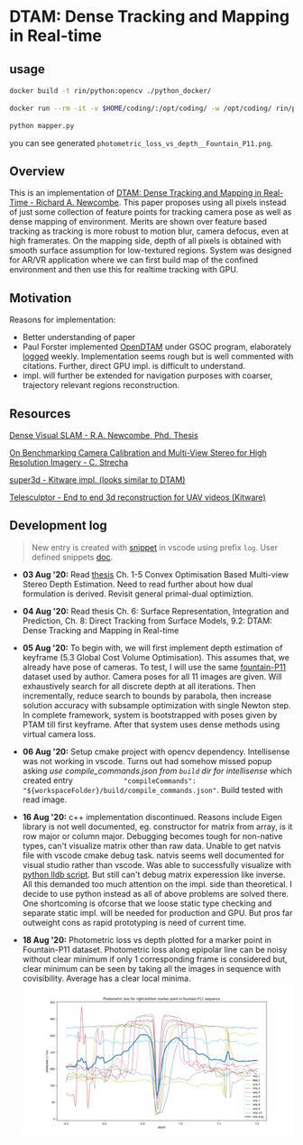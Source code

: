 # DTAM: Dense Tracking and Mapping in Real-time


## usage
```bash
docker build -t rin/python:opencv ./python_docker/
```

```bash
docker run --rm -it -v $HOME/coding/:/opt/coding/ -w /opt/coding/ rin/python:opencv
```

```bash
python mapper.py
```
you can see generated `photometric_loss_vs_depth__Fountain_P11.png`.

## Overview
This is an implementation of [DTAM: Dense Tracking and Mapping in Real-Time - Richard A. Newcombe](http://ugweb.cs.ualberta.ca/~vis/courses/CompVis/readings/3DReconstruction/dtam.pdf). This paper proposes using all pixels instead of just some collection of feature points for tracking camera pose as well as dense mapping of environment. Merits are shown over feature based tracking as tracking is more robust to motion blur, camera defocus, even at high framerates. On the mapping side, depth of all pixels is obtained with smooth surface assumption for low-textured regions. System was designed for AR/VR application where we can first build map of the confined environment and then use this for realtime tracking with GPU.
## Motivation
Reasons for implementation:
- Better understanding of paper
- Paul Forster implemented [OpenDTAM](https://github.com/anuranbaka/OpenDTAM) under GSOC program, elaborately [logged](https://sites.google.com/a/opencv.org/opencv/gsoc-2014-project-notes#DTAM) weekly. Implementation seems rough but is well commented with citations. Further, direct GPU impl. is difficult to understand.
- impl. will further be extended for navigation purposes with coarser, trajectory relevant regions reconstruction.
## Resources
[Dense Visual SLAM - R.A. Newcombe, Phd. Thesis](https://www.doc.ic.ac.uk/~ajd/Publications/newcombe_phd2012.pdf)<span id="newcombe-thesis"></span>

[On Benchmarking Camera Calibration and Multi-View Stereo for High Resolution Imagery - C. Strecha](https://documents.epfl.ch/groups/c/cv/cvlab-unit/www/data/multiview/denseMVS.html)

[super3d - Kitware impl. (looks similar to DTAM)](https://github.com/Kitware/super3d)

[Telesculptor - End to end 3d reconstruction for UAV videos (Kitware)](https://github.com/Kitware/TeleSculptor)
## Development log
> New entry is created with [snippet](.vscode/snippets/markdown.json) in vscode using prefix `log`. User defined snippets [doc](https://code.visualstudio.com/docs/editor/userdefinedsnippets).

- **03 Aug '20:**
Read [thesis](#newcombe-thesis) Ch. 1-5 Convex Optimisation Based Multi-view Stereo Depth Estimation. Need to read further about how dual formulation is derived. Revisit general primal-dual optimiztion.

- **04 Aug '20:**
Read thesis 
Ch. 6: Surface Representation, Integration and Prediction, Ch. 8: Direct Tracking from Surface Models, 9.2: DTAM: Dense Tracking and Mapping in Real-time

- **05 Aug '20:**
To begin with, we will first implement depth estimation of keyframe (5.3 Global Cost Volume Optimisation). This assumes that, we already have pose of cameras. To test, I will use the same [fountain-P11](https://github.com/openMVG/SfM_quality_evaluation/tree/master/Benchmarking_Camera_Calibration_2008/fountain-P11) dataset used by author. Camera poses for all 11 images are given. Will exhaustively search for all discrete depth at all iterations. Then incrementally, reduce search to bounds by parabola, then increase solution accuracy with subsample optimization with single Newton step. In complete framework, system is bootstrapped with poses given by PTAM till first keyframe. After that system uses dense methods using virtual camera loss.

- **06 Aug '20:**
Setup cmake project with opencv dependency. Intellisense was not working in vscode. Turns out had somehow missed popup asking *use compile_commands.json from `build` dir for intellisense* which created entry `            "compileCommands": "${workspaceFolder}/build/compile_commands.json"`. Build tested with read image. 

- **16 Aug '20:**
c++ implementation discontinued. Reasons include Eigen library is not well documented, eg. constructor for matrix from array, is it row major or column major. Debugging becomes tough for non-native types, can't visualize matrix other than raw data. Unable to get natvis file with vscode cmake debug task. natvis seems well documented for visual studio rather than vscode. Was able to successfully visualize with [python lldb script](https://github.com/tehrengruber/LLDB-Eigen-Data-Formatter). But still can't debug matrix experession like inverse. All this demanded too much attention on the impl. side than theoretical. I decide to use python instead as all of above problems are solved there. One shortcoming is ofcorse that we loose static type checking and separate static impl. will be needed for production and GPU. But pros far outweight cons as rapid prototyping is need of current time.

- **18 Aug '20:**
Photometric loss vs depth plotted for a marker point in Fountain-P11 dataset. Photometric loss along epipolar line can be noisy without clear minimum if only 1 corresponding frame is considered but, clear minimum can be seen by taking all the images in sequence with covisibility. Average has a clear local minima.
![Alt text](res/photometric_loss_vs_depth__Fountain_P11.png?raw=true "Averaged Photometric loss in sequence frames")

